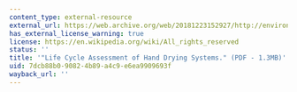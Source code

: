 ```yaml
---
content_type: external-resource
external_url: https://web.archive.org/web/20181223152927/http://environmental-management.ca/lca/LCA_MIT_Hand-Dryers_2011.pdf
has_external_license_warning: true
license: https://en.wikipedia.org/wiki/All_rights_reserved
status: ''
title: '"Life Cycle Assessment of Hand Drying Systems." (PDF - 1.3MB)'
uid: 7dcb88b0-9082-4b89-a4c9-e6ea9909693f
wayback_url: ''
---
```

